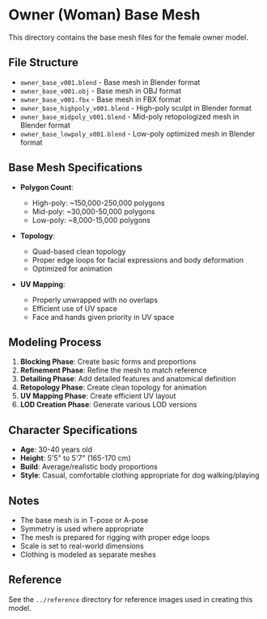 # Owner (Woman) Base Mesh

This directory contains the base mesh files for the female owner model.

## File Structure

- `owner_base_v001.blend` - Base mesh in Blender format
- `owner_base_v001.obj` - Base mesh in OBJ format
- `owner_base_v001.fbx` - Base mesh in FBX format
- `owner_base_highpoly_v001.blend` - High-poly sculpt in Blender format
- `owner_base_midpoly_v001.blend` - Mid-poly retopologized mesh in Blender format
- `owner_base_lowpoly_v001.blend` - Low-poly optimized mesh in Blender format

## Base Mesh Specifications

- **Polygon Count**: 
  - High-poly: ~150,000-250,000 polygons
  - Mid-poly: ~30,000-50,000 polygons
  - Low-poly: ~8,000-15,000 polygons
  
- **Topology**: 
  - Quad-based clean topology
  - Proper edge loops for facial expressions and body deformation
  - Optimized for animation
  
- **UV Mapping**:
  - Properly unwrapped with no overlaps
  - Efficient use of UV space
  - Face and hands given priority in UV space

## Modeling Process

1. **Blocking Phase**: Create basic forms and proportions
2. **Refinement Phase**: Refine the mesh to match reference
3. **Detailing Phase**: Add detailed features and anatomical definition
4. **Retopology Phase**: Create clean topology for animation
5. **UV Mapping Phase**: Create efficient UV layout
6. **LOD Creation Phase**: Generate various LOD versions

## Character Specifications

- **Age**: 30-40 years old
- **Height**: 5'5" to 5'7" (165-170 cm)
- **Build**: Average/realistic body proportions
- **Style**: Casual, comfortable clothing appropriate for dog walking/playing

## Notes

- The base mesh is in T-pose or A-pose
- Symmetry is used where appropriate
- The mesh is prepared for rigging with proper edge loops
- Scale is set to real-world dimensions
- Clothing is modeled as separate meshes

## Reference

See the `../reference` directory for reference images used in creating this model. 